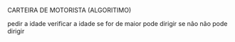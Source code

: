 CARTEIRA DE MOTORISTA (ALGORITIMO)

pedir a idade 
verificar a idade
se for de maior pode dirigir
se não não pode dirigir